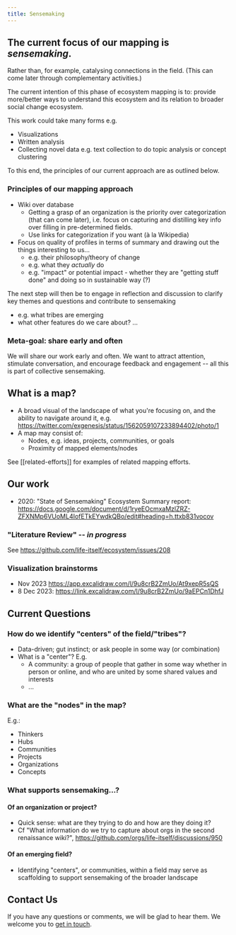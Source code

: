 ```yaml
---
title: Sensemaking
---
```

## The current focus of our mapping is ***sensemaking***. 

Rather than, for example, catalysing connections in the field. (This can come later through complementary activities.)

The current intention of this phase of ecosystem mapping is to: provide more/better ways to understand this ecosystem and its relation to broader social change ecosystem. 

This work could take many forms e.g.
- Visualizations 
- Written analysis
- Collecting novel data e.g. text collection to do topic analysis or concept clustering

To this end, the principles of our current approach are as outlined below.

### Principles of our mapping approach

- Wiki over database
    - Getting a grasp of an organization is the priority over categorization (that can come later), i.e. focus on capturing and distilling key info over filling in pre-determined fields.
    - Use links for categorization if you want (à la Wikipedia)
- Focus on quality of profiles in terms of summary and drawing out the things interesting to us...
    - e.g. their philosophy/theory of change
    - e.g. what they _actually_ do
    - e.g. "impact" or potential impact - whether they are "getting stuff done" and doing so in sustainable way (?)

The next step will then be to engage in reflection and discussion to clarify key themes and questions and contribute to sensemaking
- e.g. what tribes are emerging
- what other features do we care about? ...

### Meta-goal: share early and often

We will share our work early and often. We want to attract attention, stimulate conversation, and encourage feedback and engagement -- all this is part of collective sensemaking. 

## What is a map?

- A broad visual of the landscape of what you're focusing on, and the ability to navigate around it, e.g. https://twitter.com/exgenesis/status/1562059107233894402/photo/1
- A map may consist of:
  - Nodes, e.g. ideas, projects, communities, or goals
  - Proximity of mapped elements/nodes

See [[related-efforts]] for examples of related mapping efforts.

## Our work

- 2020: "State of Sensemaking" Ecosystem Summary report: https://docs.google.com/document/d/1ryeEOcmxaMzlZRZ-ZFXNMp6VUoML4IofETkEYwdkQBo/edit#heading=h.ttxb831vocov

### "Literature Review" -- *in progress*

See https://github.com/life-itself/ecosystem/issues/208

### Visualization brainstorms

- Nov 2023 https://app.excalidraw.com/l/9u8crB2ZmUo/At9xepR5sQS
- 8 Dec 2023: https://link.excalidraw.com/l/9u8crB2ZmUo/9aEPCn1DhfJ

## Current Questions 

### How do we identify "centers" of the field/"tribes"?

- Data-driven; gut instinct; or ask people in some way (or combination)
- What is a "center"? E.g.
  - A community: a group of people that gather in some way whether in person or online, and who are united by some shared values and interests
  - ...

### What are the "nodes" in the map?

E.g.:
- Thinkers
- Hubs
- Communities
- Projects
- Organizations
- Concepts

### What supports sensemaking...?

#### Of an organization or project?

- Quick sense: what are they trying to do and how are they doing it?
- Cf "What information do we try to capture about orgs in the second renaissance wiki?", https://github.com/orgs/life-itself/discussions/950

#### Of an emerging field?

- Identifying "centers", or communities, within a field may serve as scaffolding to support sensemaking of the broader landscape

## Contact Us

If you have any questions or comments, we will be glad to hear them. We welcome you to [get in touch](https://lifeitself.org/contact). 

